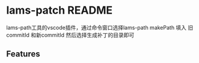 # lams-patch README

lams-path工具的vscode插件，通过命令窗口选择lams-path makePath 填入 旧commitId 和新commitId 然后选择生成补丁的目录即可

## Features
